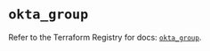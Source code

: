 # `okta_group`

Refer to the Terraform Registry for docs: [`okta_group`](https://registry.terraform.io/providers/okta/okta/4.10.0/docs/resources/group).
